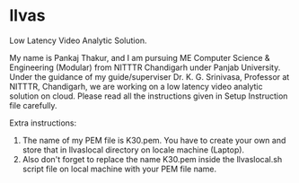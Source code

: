 # llvas
Low Latency Video Analytic Solution.

My name is Pankaj Thakur, and I am pursuing ME Computer Science & Engineering (Modular) from NITTTR Chandigarh under Panjab University. Under the guidance of my guide/superviser  Dr. K. G. Srinivasa, Professor at NITTTR, Chandigarh, we are working on a low latency video analytic solution on cloud.
Please read all the instructions given in Setup Instruction file carefully.

Extra instructions:
1.  The name of my PEM file is K30.pem. You have to create your own and store that in llvaslocal directory on locale machine (Laptop). 
2.  Also don't forget to replace the name K30.pem inside the llvaslocal.sh script file on local machine with your PEM file name.
